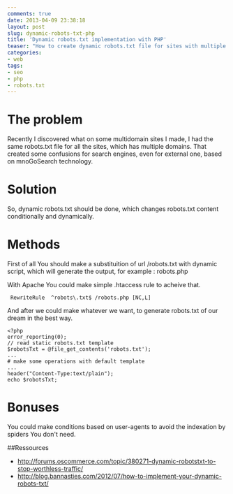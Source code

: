 ```yaml
---
comments: true
date: 2013-04-09 23:38:18
layout: post
slug: dynamic-robots-txt-php
title: 'Dynamic robots.txt implementation with PHP'
teaser: "How to create dynamic robots.txt file for sites with multiple domains, so You could declare custom sitemaps etc."
categories:
- web
tags:
- seo
- php
- robots.txt
---
```


# The problem

Recently I discovered what on some multidomain sites I made, I had the same robots.txt file for all the sites, which has multiple domains. That created some confusions for search engines, even for external one, based on mnoGoSearch technology.

# Solution

So, dynamic robots.txt should be done, which changes robots.txt content conditionally and dynamically.

# Methods

First of all You should make a substituition of url /robots.txt with dynamic script, which will generate the output, for example : robots.php

With Apache You could make simple .htaccess rule to acheive that.

     RewriteRule  ^robots\.txt$ /robots.php [NC,L]

And after we could make whatever we want, to generate robots.txt of our dream in the best way.

    <?php
    error_reporting(0);
    // read static robots.txt template
    $robotsTxt = @file_get_contents('robots.txt');
    ...
    # make some operations with default template
    ...
    header("Content-Type:text/plain");
    echo $robotsTxt;

# Bonuses

You could make conditions based on user-agents to avoid the indexation by spiders You don't need.

##Ressources

* http://forums.oscommerce.com/topic/380271-dynamic-robotstxt-to-stop-worthless-traffic/
* http://blog.bannasties.com/2012/07/how-to-implement-your-dynamic-robots-txt/
